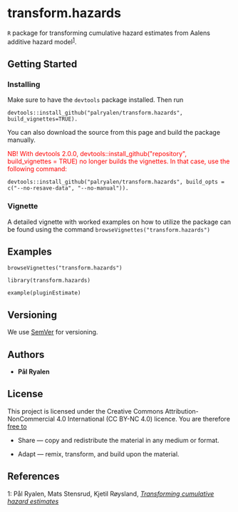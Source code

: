 # transform.hazards

```R``` package for transforming cumulative hazard estimates from Aalens additive hazard model<sup>[1](#transforming)</sup>.

## Getting Started


### Installing

Make sure to have the ``devtools`` package installed. Then run

```
devtools::install_github("palryalen/transform.hazards", build_vignettes=TRUE).
```
You can also download the source from this page and build the package manually.

<font color="red">NB! With devtools 2.0.0, devtools::install_github("repository", build_vignettes = TRUE) no longer builds the vignettes. In that case, use the following command:</font>

```
devtools::install_github("palryalen/transform.hazards", build_opts = c("--no-resave-data", "--no-manual")).
```

### Vignette
A detailed vignette with worked examples on how to utilize the package can be found using the command ``` browseVignettes("transform.hazards") ```

## Examples

```
browseVignettes("transform.hazards")

library(transform.hazards)

example(pluginEstimate)
```

## Versioning

We use [SemVer](http://semver.org/) for versioning.

## Authors

* **Pål Ryalen**

## License

This project is licensed under the Creative Commons Attribution-NonCommercial 4.0 International (CC BY-NC 4.0) licence. You are therefore [free to](https://creativecommons.org/licenses/by-nc/4.0/)

* Share — copy and redistribute the material in any medium or format.

* Adapt — remix, transform, and build upon the material.


## References




<a name="transforming">1</a>: Pål Ryalen, Mats Stensrud, Kjetil Røysland, [*Transforming cumulative hazard estimates*](https://arxiv.org/abs/1710.07422v3)

<!---
<a name="additive_consistent">2</a>: Pål Ryalen, Mats Stensrud, Kjetil Røysland, [*The additive hazard estimator is consistent for continuous time marginal structural models*](https://arxiv.org/abs/1802.01946)
-->

